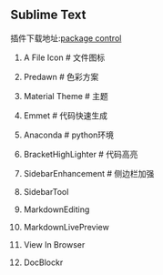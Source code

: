 ## Sublime Text

插件下载地址:[package control](https://packagecontrol.io/)

1. A File Icon # 文件图标

2. Predawn  # 色彩方案

3. Material Theme # 主题

4. Emmet  #  代码快速生成

5. Anaconda  #  python环境

6. BracketHighLighter  #  代码高亮

7. SidebarEnhancement  #  侧边栏加强

8. SidebarTool

9. MarkdownEditing

10. MarkdownLivePreview

11. View In Browser

12. DocBlockr


